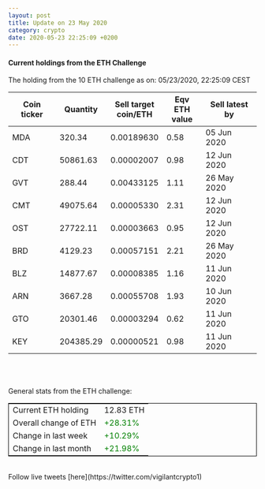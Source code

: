 ```yaml
---
layout: post
title: Update on 23 May 2020
category: crypto
date: 2020-05-23 22:25:09 +0200
---
```

<!-- Global site tag (gtag.js) - Google Analytics -->
<script async src="https://www.googletagmanager.com/gtag/js?id=UA-103831149-5"></script>
<script>
  window.dataLayer = window.dataLayer || [];
  function gtag(){dataLayer.push(arguments);}
  gtag('js', new Date());

  gtag('config', 'UA-103831149-5');
</script>


#### Current holdings from the ETH Challenge

The holding from the 10 ETH challenge as on: 05/23/2020, 22:25:09 CEST

|Coin ticker|Quantity|Sell target<br>coin/ETH|Eqv ETH<br>value|Sell latest by|
|-----------|--------|-----------|-----------|--------------|
MDA|320.34|  0.00189630|0.58|05 Jun 2020|
CDT|50861.63|  0.00002007|0.98|12 Jun 2020|
GVT|288.44|  0.00433125|1.11|26 May 2020|
CMT|49075.64|  0.00005330|2.31|12 Jun 2020|
OST|27722.11|  0.00003663|0.95|12 Jun 2020|
BRD|4129.23|  0.00057151|2.21|26 May 2020|
BLZ|14877.67|  0.00008385|1.16|11 Jun 2020|
ARN|3667.28|  0.00055708|1.93|10 Jun 2020|
GTO|20301.46|  0.00003294|0.62|11 Jun 2020|
KEY|204385.29|  0.00000521|0.98|11 Jun 2020|

<br>
<br>
<br>
General stats from the ETH challenge:

<table style="border:1px solid black;margin-left:auto;margin-right:auto;">
	<tbody>
	<tr>
		<td>Current ETH holding</td>
		<td>     12.83 ETH</td>
	</tr>
	<tr>
		<td>Overall change of ETH</td>
		<td><font color="green">+28.31%</font></td>
	</tr>
	<tr>
		<td>Change in last week</td>
		<td><font color="green">+10.29%</font></td>
	</tr>
	<tr>
		<td>Change in last month</td>
		<td><font color="green">+21.98%</font></td>
	</tr>
	</tbody>
</table>

<br>
Follow live tweets [here](https://twitter.com/vigilantcrypto1)
<br>
<br>